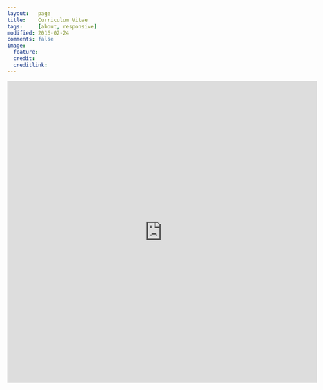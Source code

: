 ```yaml
---
layout:   page
title:    Curriculum Vitae
tags:     [about, responsive]
modified: 2016-02-24
comments: false
image:
  feature:
  credit:
  creditlink:
---
```


<iframe src="http://docs.google.com/gview?url=http://www.ngzax.com/cv/Daryl-Richter-Complete.pdf&embedded=true" style="width:718px; height:700px;" frameborder="0"></iframe>
